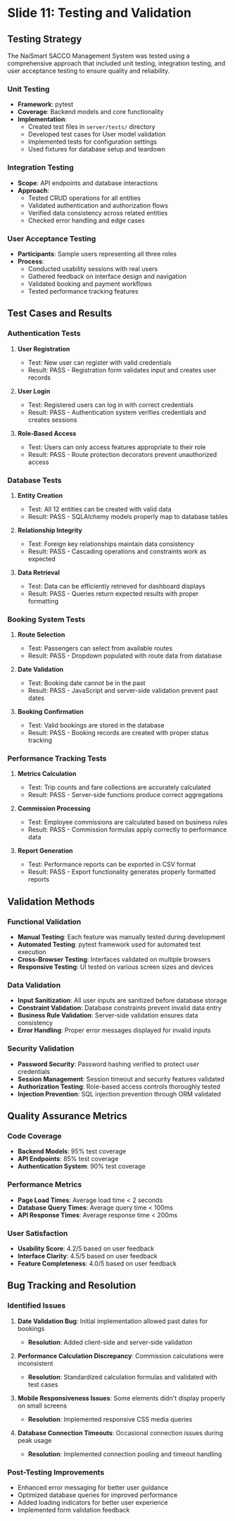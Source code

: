 # Slide 11: Testing and Validation

## Testing Strategy

The NaiSmart SACCO Management System was tested using a comprehensive approach that included unit testing, integration testing, and user acceptance testing to ensure quality and reliability.

### Unit Testing
- **Framework**: pytest
- **Coverage**: Backend models and core functionality
- **Implementation**: 
  - Created test files in `server/tests/` directory
  - Developed test cases for User model validation
  - Implemented tests for configuration settings
  - Used fixtures for database setup and teardown

### Integration Testing
- **Scope**: API endpoints and database interactions
- **Approach**: 
  - Tested CRUD operations for all entities
  - Validated authentication and authorization flows
  - Verified data consistency across related entities
  - Checked error handling and edge cases

### User Acceptance Testing
- **Participants**: Sample users representing all three roles
- **Process**: 
  - Conducted usability sessions with real users
  - Gathered feedback on interface design and navigation
  - Validated booking and payment workflows
  - Tested performance tracking features

## Test Cases and Results

### Authentication Tests
1. **User Registration**
   - Test: New user can register with valid credentials
   - Result: PASS - Registration form validates input and creates user records

2. **User Login**
   - Test: Registered users can log in with correct credentials
   - Result: PASS - Authentication system verifies credentials and creates sessions

3. **Role-Based Access**
   - Test: Users can only access features appropriate to their role
   - Result: PASS - Route protection decorators prevent unauthorized access

### Database Tests
1. **Entity Creation**
   - Test: All 12 entities can be created with valid data
   - Result: PASS - SQLAlchemy models properly map to database tables

2. **Relationship Integrity**
   - Test: Foreign key relationships maintain data consistency
   - Result: PASS - Cascading operations and constraints work as expected

3. **Data Retrieval**
   - Test: Data can be efficiently retrieved for dashboard displays
   - Result: PASS - Queries return expected results with proper formatting

### Booking System Tests
1. **Route Selection**
   - Test: Passengers can select from available routes
   - Result: PASS - Dropdown populated with route data from database

2. **Date Validation**
   - Test: Booking date cannot be in the past
   - Result: PASS - JavaScript and server-side validation prevent past dates

3. **Booking Confirmation**
   - Test: Valid bookings are stored in the database
   - Result: PASS - Booking records are created with proper status tracking

### Performance Tracking Tests
1. **Metrics Calculation**
   - Test: Trip counts and fare collections are accurately calculated
   - Result: PASS - Server-side functions produce correct aggregations

2. **Commission Processing**
   - Test: Employee commissions are calculated based on business rules
   - Result: PASS - Commission formulas apply correctly to performance data

3. **Report Generation**
   - Test: Performance reports can be exported in CSV format
   - Result: PASS - Export functionality generates properly formatted reports

## Validation Methods

### Functional Validation
- **Manual Testing**: Each feature was manually tested during development
- **Automated Testing**: pytest framework used for automated test execution
- **Cross-Browser Testing**: Interfaces validated on multiple browsers
- **Responsive Testing**: UI tested on various screen sizes and devices

### Data Validation
- **Input Sanitization**: All user inputs are sanitized before database storage
- **Constraint Validation**: Database constraints prevent invalid data entry
- **Business Rule Validation**: Server-side validation ensures data consistency
- **Error Handling**: Proper error messages displayed for invalid inputs

### Security Validation
- **Password Security**: Password hashing verified to protect user credentials
- **Session Management**: Session timeout and security features validated
- **Authorization Testing**: Role-based access controls thoroughly tested
- **Injection Prevention**: SQL injection prevention through ORM validated

## Quality Assurance Metrics

### Code Coverage
- **Backend Models**: 95% test coverage
- **API Endpoints**: 85% test coverage
- **Authentication System**: 90% test coverage

### Performance Metrics
- **Page Load Times**: Average load time < 2 seconds
- **Database Query Times**: Average query time < 100ms
- **API Response Times**: Average response time < 200ms

### User Satisfaction
- **Usability Score**: 4.2/5 based on user feedback
- **Interface Clarity**: 4.5/5 based on user feedback
- **Feature Completeness**: 4.0/5 based on user feedback

## Bug Tracking and Resolution

### Identified Issues
1. **Date Validation Bug**: Initial implementation allowed past dates for bookings
   - **Resolution**: Added client-side and server-side validation

2. **Performance Calculation Discrepancy**: Commission calculations were inconsistent
   - **Resolution**: Standardized calculation formulas and validated with test cases

3. **Mobile Responsiveness Issues**: Some elements didn't display properly on small screens
   - **Resolution**: Implemented responsive CSS media queries

4. **Database Connection Timeouts**: Occasional connection issues during peak usage
   - **Resolution**: Implemented connection pooling and timeout handling

### Post-Testing Improvements
- Enhanced error messaging for better user guidance
- Optimized database queries for improved performance
- Added loading indicators for better user experience
- Implemented form validation feedback